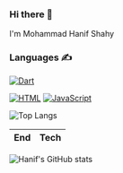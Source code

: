 ### Hi there 👋
I'm Mohammad Hanif Shahy

### Languages ✍️  
[ ![Dart](https://github.com/dart-lang/site-shared/blob/main/src/_assets/image/dart/logo/64.png) ](https://www.dart.dev)  

[![HTML](https://img.shields.io/badge/-HTML-E34F26?style=flat&logo=html5&logoColor=white)](https://www.w3schools.com/html/html_intro.asp)
[![JavaScript](https://img.shields.io/badge/-JavaScript-C69D00?style=flat&logo=javascript&logoColor=white)](https://www.w3schools.com/js/js_intro.asp)

![Top Langs](https://github-readme-stats.vercel.app/api/top-langs/?username=hanifshahy&theme=ambient_gradient&layout=donut&hide=cpp%20notebook)

| End | Tech |
| --- |  --- |


![Hanif's GitHub stats](https://github-readme-stats.vercel.app/api?username=hanifshahy&theme=ambient_gradient&show_icons=true)
